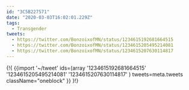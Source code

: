 ```yaml
---
id: "3C5B227571"
date: "2020-03-03T16:02:01.229Z"
tags:
  - Transgender
tweets:
  - https://twitter.com/BonzoixofMN/status/1234615192681664515
  - https://twitter.com/BonzoixofMN/status/1234615205495214081
  - https://twitter.com/BonzoixofMN/status/1234615207630114817
---
```

{!{
  {{import '~/tweet' ids=(array
    '1234615192681664515'
    '1234615205495214081'
    '1234615207630114817'
  ) tweets=meta.tweets className="oneblock" }}
}!}

